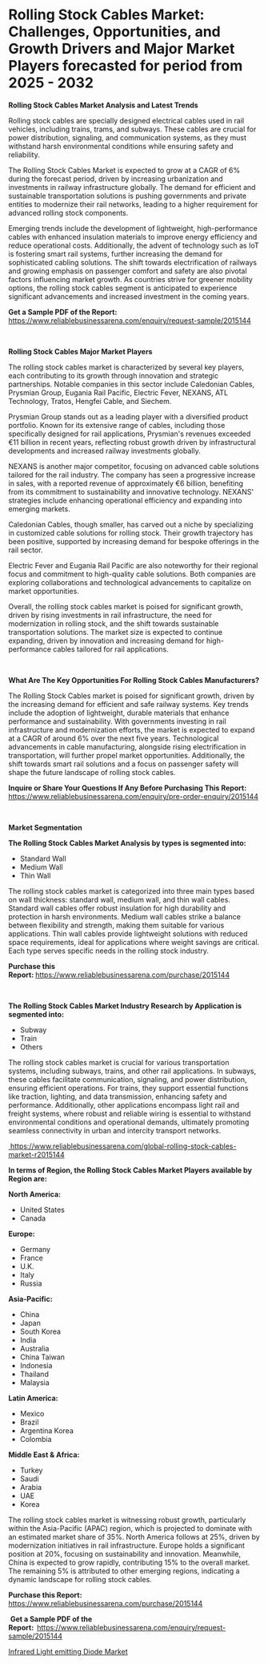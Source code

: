 <p><h1>Rolling Stock Cables Market: Challenges, Opportunities, and Growth Drivers and Major Market Players forecasted for period from 2025 - 2032</h1></p><p><strong>Rolling Stock Cables Market Analysis and Latest Trends</strong></p>
<p><p>Rolling stock cables are specially designed electrical cables used in rail vehicles, including trains, trams, and subways. These cables are crucial for power distribution, signaling, and communication systems, as they must withstand harsh environmental conditions while ensuring safety and reliability. </p><p>The Rolling Stock Cables Market is expected to grow at a CAGR of 6% during the forecast period, driven by increasing urbanization and investments in railway infrastructure globally. The demand for efficient and sustainable transportation solutions is pushing governments and private entities to modernize their rail networks, leading to a higher requirement for advanced rolling stock components. </p><p>Emerging trends include the development of lightweight, high-performance cables with enhanced insulation materials to improve energy efficiency and reduce operational costs. Additionally, the advent of technology such as IoT is fostering smart rail systems, further increasing the demand for sophisticated cabling solutions. The shift towards electrification of railways and growing emphasis on passenger comfort and safety are also pivotal factors influencing market growth. As countries strive for greener mobility options, the rolling stock cables segment is anticipated to experience significant advancements and increased investment in the coming years.</p></p>
<p><strong>Get a Sample PDF of the Report:&nbsp;</strong> <a href="https://www.reliablebusinessarena.com/enquiry/request-sample/2015144?utm_campaign=2130&utm_medium=2&utm_source=Github&utm_content=ia&utm_term=11022025&utm_id=rolling-stock-cables">https://www.reliablebusinessarena.com/enquiry/request-sample/2015144</a></p>
<p>&nbsp;</p>
<p><strong>Rolling Stock Cables Major Market Players</strong></p>
<p><p>The rolling stock cables market is characterized by several key players, each contributing to its growth through innovation and strategic partnerships. Notable companies in this sector include Caledonian Cables, Prysmian Group, Eugania Rail Pacific, Electric Fever, NEXANS, ATL Technology, Tratos, Hengfei Cable, and Siechem.</p><p>Prysmian Group stands out as a leading player with a diversified product portfolio. Known for its extensive range of cables, including those specifically designed for rail applications, Prysmian's revenues exceeded €11 billion in recent years, reflecting robust growth driven by infrastructural developments and increased railway investments globally.</p><p>NEXANS is another major competitor, focusing on advanced cable solutions tailored for the rail industry. The company has seen a progressive increase in sales, with a reported revenue of approximately €6 billion, benefiting from its commitment to sustainability and innovative technology. NEXANS' strategies include enhancing operational efficiency and expanding into emerging markets.</p><p>Caledonian Cables, though smaller, has carved out a niche by specializing in customized cable solutions for rolling stock. Their growth trajectory has been positive, supported by increasing demand for bespoke offerings in the rail sector.</p><p>Electric Fever and Eugania Rail Pacific are also noteworthy for their regional focus and commitment to high-quality cable solutions. Both companies are exploring collaborations and technological advancements to capitalize on market opportunities.</p><p>Overall, the rolling stock cables market is poised for significant growth, driven by rising investments in rail infrastructure, the need for modernization in rolling stock, and the shift towards sustainable transportation solutions. The market size is expected to continue expanding, driven by innovation and increasing demand for high-performance cables tailored for rail applications.</p></p>
<p>&nbsp;</p>
<p><strong>What Are The Key Opportunities For Rolling Stock Cables Manufacturers?</strong></p>
<p><p>The Rolling Stock Cables market is poised for significant growth, driven by the increasing demand for efficient and safe railway systems. Key trends include the adoption of lightweight, durable materials that enhance performance and sustainability. With governments investing in rail infrastructure and modernization efforts, the market is expected to expand at a CAGR of around 6% over the next five years. Technological advancements in cable manufacturing, alongside rising electrification in transportation, will further propel market opportunities. Additionally, the shift towards smart rail solutions and a focus on passenger safety will shape the future landscape of rolling stock cables.</p></p>
<p><strong>Inquire or Share Your Questions If Any Before Purchasing This Report:</strong> <a href="https://www.reliablebusinessarena.com/enquiry/pre-order-enquiry/2015144?utm_campaign=2130&utm_medium=2&utm_source=Github&utm_content=ia&utm_term=11022025&utm_id=rolling-stock-cables">https://www.reliablebusinessarena.com/enquiry/pre-order-enquiry/2015144</a></p>
<p>&nbsp;</p>
<p><strong>Market Segmentation</strong></p>
<p><strong>The Rolling Stock Cables Market Analysis by types is segmented into:</strong></p>
<p><ul><li>Standard Wall</li><li>Medium Wall</li><li>Thin Wall </li></ul></p>
<p><p>The rolling stock cables market is categorized into three main types based on wall thickness: standard wall, medium wall, and thin wall cables. Standard wall cables offer robust insulation for high durability and protection in harsh environments. Medium wall cables strike a balance between flexibility and strength, making them suitable for various applications. Thin wall cables provide lightweight solutions with reduced space requirements, ideal for applications where weight savings are critical. Each type serves specific needs in the rolling stock industry.</p></p>
<p><strong>Purchase this Report:&nbsp;</strong><a href="https://www.reliablebusinessarena.com/purchase/2015144?utm_campaign=2130&utm_medium=2&utm_source=Github&utm_content=ia&utm_term=11022025&utm_id=rolling-stock-cables">https://www.reliablebusinessarena.com/purchase/2015144</a></p>
<p>&nbsp;</p>
<p><strong>The Rolling Stock Cables Market Industry Research by Application is segmented into:</strong></p>
<p><ul><li>Subway</li><li>Train</li><li>Others</li></ul></p>
<p><p>The rolling stock cables market is crucial for various transportation systems, including subways, trains, and other rail applications. In subways, these cables facilitate communication, signaling, and power distribution, ensuring efficient operations. For trains, they support essential functions like traction, lighting, and data transmission, enhancing safety and performance. Additionally, other applications encompass light rail and freight systems, where robust and reliable wiring is essential to withstand environmental conditions and operational demands, ultimately promoting seamless connectivity in urban and intercity transport networks.</p></p>
<p><a href="https://www.reliablebusinessarena.com/global-rolling-stock-cables-market-r2015144?utm_campaign=2130&utm_medium=2&utm_source=Github&utm_content=ia&utm_term=11022025&utm_id=rolling-stock-cables">&nbsp;https://www.reliablebusinessarena.com/global-rolling-stock-cables-market-r2015144</a></p>
<p><strong>In terms of Region, the Rolling Stock Cables Market Players available by Region are:</strong></p>
<p>
    <p> <strong> North America: </strong>
        <ul>
            <li>United States</li>
            <li>Canada</li>
        </ul>
        </p> 
    <p> <strong> Europe: </strong>
        <ul>
            <li>Germany</li>
            <li>France</li>
            <li>U.K.</li>
            <li>Italy</li>
            <li>Russia</li>
        </ul>
        </p> 
    <p> <strong> Asia-Pacific: </strong>
        <ul>
            <li>China</li>
            <li>Japan</li>
            <li>South Korea</li>
            <li>India</li>
            <li>Australia</li>
            <li>China Taiwan</li>
            <li>Indonesia</li>
            <li>Thailand</li>
            <li>Malaysia</li>
        </ul>
        </p> 
    <p> <strong> Latin America: </strong>
        <ul>
            <li>Mexico</li>
            <li>Brazil</li>
            <li>Argentina Korea</li>
            <li>Colombia</li>
        </ul>
        </p> 
    <p> <strong> Middle East & Africa: </strong>
        <ul>
            <li>Turkey</li>
            <li>Saudi</li>
            <li>Arabia</li>
            <li>UAE</li>
            <li>Korea</li>
        </ul>
    </p>
    </p>
<p><p>The rolling stock cables market is witnessing robust growth, particularly within the Asia-Pacific (APAC) region, which is projected to dominate with an estimated market share of 35%. North America follows at 25%, driven by modernization initiatives in rail infrastructure. Europe holds a significant position at 20%, focusing on sustainability and innovation. Meanwhile, China is expected to grow rapidly, contributing 15% to the overall market. The remaining 5% is attributed to other emerging regions, indicating a dynamic landscape for rolling stock cables.</p></p>
<p><strong>Purchase this Report: </strong><a href="https://www.reliablebusinessarena.com/purchase/2015144?utm_campaign=2130&utm_medium=2&utm_source=Github&utm_content=ia&utm_term=11022025&utm_id=rolling-stock-cables">https://www.reliablebusinessarena.com/purchase/2015144</a></p>
<p>&nbsp;<strong>Get a Sample PDF of the Report:&nbsp;&nbsp;</strong><a href="https://www.reliablebusinessarena.com/enquiry/request-sample/2015144?utm_campaign=2130&utm_medium=2&utm_source=Github&utm_content=ia&utm_term=11022025&utm_id=rolling-stock-cables">https://www.reliablebusinessarena.com/enquiry/request-sample/2015144</a></p>
<p><strong></strong></p>
<p><p><a href="https://github.com/delindacallegari68/Market-Research-Report-List-1/blob/main/infrared-light-emitting-diode-market.md?utm_campaign=2130&utm_medium=2&utm_source=Github&utm_content=ia&utm_term=11022025&utm_id=rolling-stock-cables">Infrared Light emitting Diode Market</a></p></p>